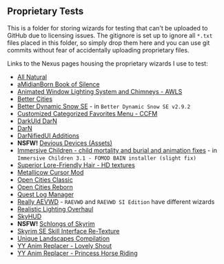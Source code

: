 ## Proprietary Tests
This is a folder for storing wizards for testing that can't be uploaded to GitHub due to licensing issues.
The gitignore is set up to ignore all `*.txt` files placed in this folder, so simply drop them here and you can use git commits without fear of accidentally uploading proprietary files.

Links to the Nexus pages housing the proprietary wizards I use to test:
 - [All Natural](https://www.nexusmods.com/oblivion/mods/18305)
 - [aMidianBorn Book of Silence](https://www.nexusmods.com/skyrim/mods/24909)
 - [Animated Window Lighting System and Chimneys - AWLS](https://www.nexusmods.com/oblivion/mods/19628)
 - [Better Cities](https://www.nexusmods.com/oblivion/mods/16513)
 - [Better Dynamic Snow SE](https://www.nexusmods.com/skyrimspecialedition/mods/9121) - in `Better Dynamic Snow SE v2.9.2`
 - [Customized Categorized Favorites Menu - CCFM](https://www.nexusmods.com/skyrim/mods/34150)
 - [DarkUId DarN](https://www.nexusmods.com/oblivion/mods/48596)
 - [DarN](https://www.nexusmods.com/oblivion/mods/48596)
 - [DarNifiedUI Additions](https://www.nexusmods.com/oblivion/mods/48596)
 - **NSFW!** [Devious Devices (Assets)](https://www.loverslab.com/files/file/269-devious-devices-assets/)
 - [Immersive Children - child mortality and burial and animation fixes](https://www.nexusmods.com/skyrim/mods/83554) - in `Immersive Children 3.1 - FOMOD BAIN installer (slight fix)`
 - [Superior Lore-Friendly Hair - HD textures](https://www.nexusmods.com/skyrim/mods/36510)
 - [Metallicow Cursor Mod](https://www.nexusmods.com/oblivion/mods/35856)
 - [Open Cities Classic](https://www.nexusmods.com/oblivion/mods/16360)
 - [Open Cities Reborn](https://www.nexusmods.com/oblivion/mods/33003)
 - [Quest Log Manager](https://www.nexusmods.com/oblivion/mods/48596)
 - [Really AEVWD](https://www.nexusmods.com/oblivion/mods/20053) - `RAEVWD` and `RAEVWD SI Edition` have different wizards
 - [Realistic Lighting Overhaul](https://www.nexusmods.com/skyrim/mods/30450)
 - [SkyHUD](https://www.nexusmods.com/skyrimspecialedition/mods/463)
 - **NSFW!** [Schlongs of Skyrim](https://www.loverslab.com/files/file/5355-schlongs-of-skyrim-se/)
 - [Skyrim SE Skill Interface Re-Texture](https://www.nexusmods.com/skyrimspecialedition/mods/1523)
 - [Unique Landscapes Compilation](https://www.nexusmods.com/oblivion/mods/19370)
 - [YY Anim Replacer - Lovely Shout](https://www.nexusmods.com/skyrim/mods/50377)
 - [YY Anim Replacer - Princess Horse Riding](https://www.nexusmods.com/skyrim/mods/50598)
